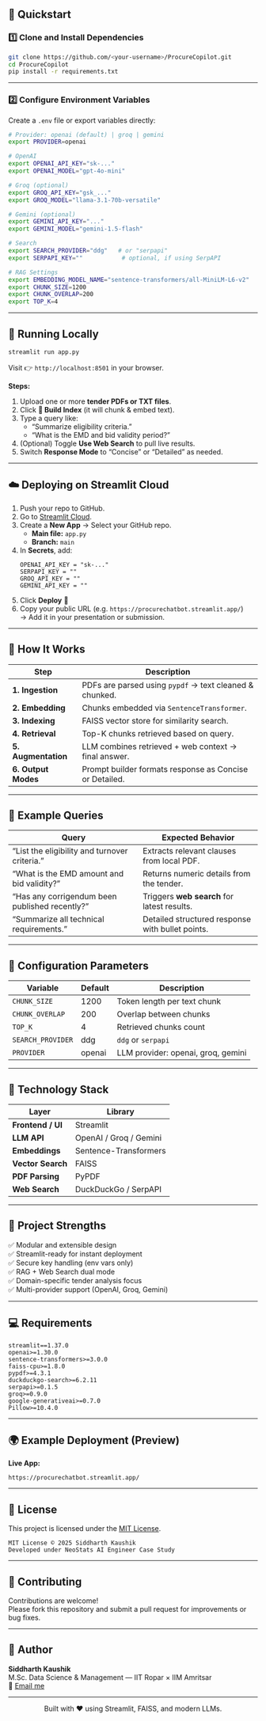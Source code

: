 ## 🚀 Quickstart

### 1️⃣ Clone and Install Dependencies
```bash
git clone https://github.com/<your-username>/ProcureCopilot.git
cd ProcureCopilot
pip install -r requirements.txt
```

---

### 2️⃣ Configure Environment Variables

Create a `.env` file or export variables directly:

```bash
# Provider: openai (default) | groq | gemini
export PROVIDER=openai

# OpenAI
export OPENAI_API_KEY="sk-..."
export OPENAI_MODEL="gpt-4o-mini"

# Groq (optional)
export GROQ_API_KEY="gsk_..."
export GROQ_MODEL="llama-3.1-70b-versatile"

# Gemini (optional)
export GEMINI_API_KEY="..."
export GEMINI_MODEL="gemini-1.5-flash"

# Search
export SEARCH_PROVIDER="ddg"   # or "serpapi"
export SERPAPI_KEY=""           # optional, if using SerpAPI

# RAG Settings
export EMBEDDING_MODEL_NAME="sentence-transformers/all-MiniLM-L6-v2"
export CHUNK_SIZE=1200
export CHUNK_OVERLAP=200
export TOP_K=4
```

---

## 🧰 Running Locally

```bash
streamlit run app.py
```

Visit 👉 `http://localhost:8501` in your browser.

**Steps:**
1. Upload one or more **tender PDFs or TXT files**.  
2. Click **🔧 Build Index** (it will chunk & embed text).  
3. Type a query like:
   - “Summarize eligibility criteria.”
   - “What is the EMD and bid validity period?”
4. (Optional) Toggle **Use Web Search** to pull live results.  
5. Switch **Response Mode** to “Concise” or “Detailed” as needed.

---

## ☁️ Deploying on Streamlit Cloud

1. Push your repo to GitHub.
2. Go to [Streamlit Cloud](https://share.streamlit.io).
3. Create a **New App** → Select your GitHub repo.  
   - **Main file:** `app.py`  
   - **Branch:** `main`  
4. In **Secrets**, add:
   ```
   OPENAI_API_KEY = "sk-..."
   SERPAPI_KEY = ""
   GROQ_API_KEY = ""
   GEMINI_API_KEY = ""
   ```
5. Click **Deploy** 🚀  
6. Copy your public URL (e.g. `https://procurechatbot.streamlit.app/`)  
   → Add it in your presentation or submission.

---

## 🧮 How It Works

| Step | Description |
|------|--------------|
| **1. Ingestion** | PDFs are parsed using `pypdf` → text cleaned & chunked. |
| **2. Embedding** | Chunks embedded via `SentenceTransformer`. |
| **3. Indexing** | FAISS vector store for similarity search. |
| **4. Retrieval** | Top-K chunks retrieved based on query. |
| **5. Augmentation** | LLM combines retrieved + web context → final answer. |
| **6. Output Modes** | Prompt builder formats response as Concise or Detailed. |

---

## 🧪 Example Queries

| Query | Expected Behavior |
|--------|-------------------|
| “List the eligibility and turnover criteria.” | Extracts relevant clauses from local PDF. |
| “What is the EMD amount and bid validity?” | Returns numeric details from the tender. |
| “Has any corrigendum been published recently?” | Triggers **web search** for latest results. |
| “Summarize all technical requirements.” | Detailed structured response with bullet points. |

---

## 🔧 Configuration Parameters

| Variable | Default | Description |
|-----------|----------|-------------|
| `CHUNK_SIZE` | 1200 | Token length per text chunk |
| `CHUNK_OVERLAP` | 200 | Overlap between chunks |
| `TOP_K` | 4 | Retrieved chunks count |
| `SEARCH_PROVIDER` | ddg | `ddg` or `serpapi` |
| `PROVIDER` | openai | LLM provider: openai, groq, gemini |

---

## 🧩 Technology Stack

| Layer | Library |
|--------|----------|
| **Frontend / UI** | Streamlit |
| **LLM API** | OpenAI / Groq / Gemini |
| **Embeddings** | Sentence-Transformers |
| **Vector Search** | FAISS |
| **PDF Parsing** | PyPDF |
| **Web Search** | DuckDuckGo / SerpAPI |

---

## 🧱 Project Strengths

✅ Modular and extensible design  
✅ Streamlit-ready for instant deployment  
✅ Secure key handling (env vars only)  
✅ RAG + Web Search dual mode  
✅ Domain-specific tender analysis focus  
✅ Multi-provider support (OpenAI, Groq, Gemini)

---

## 💻 Requirements

```
streamlit==1.37.0
openai>=1.30.0
sentence-transformers>=3.0.0
faiss-cpu>=1.8.0
pypdf>=4.3.1
duckduckgo-search>=6.2.11
serpapi>=0.1.5
groq>=0.9.0
google-generativeai>=0.7.0
Pillow>=10.4.0
```

---

## 🌍 Example Deployment (Preview)

**Live App:**  
>   
`https://procurechatbot.streamlit.app/`

---

## 🧾 License

This project is licensed under the [MIT License](LICENSE).

```
MIT License © 2025 Siddharth Kaushik  
Developed under NeoStats AI Engineer Case Study
```

---

## 🤝 Contributing

Contributions are welcome!  
Please fork this repository and submit a pull request for improvements or bug fixes.

---

## 👤 Author

**Siddharth Kaushik**  
M.Sc. Data Science & Management — IIT Ropar × IIM Amritsar  
📧 [Email me](mailto:siddharth.kaushik@example.com)

---

<p align="center">Built with ❤️ using Streamlit, FAISS, and modern LLMs.</p>
